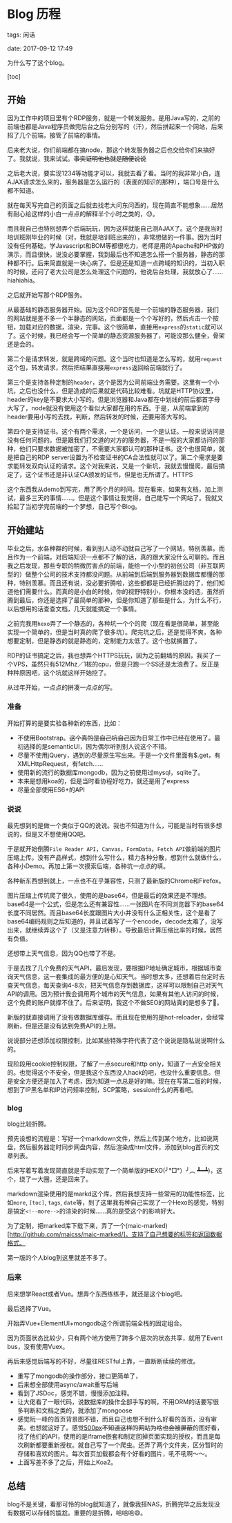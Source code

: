 # Blog 历程

tags: 闲话

date: 2017-09-12 17:49

<abstract>
为什么写了这个blog。
<abstract>

[toc]

## 开始

因为工作中的项目里有个RDP服务，就是一个转发服务。是用Java写的，之前的前端也都是Java程序员做完后台之后分别写的（汗），然后拼起来一个网站，后来招了几个前端，接管了前端的事情。

后来老大说，你们前端都在搞node，那这个转发服务器之后也交给你们来搞好了。我就说，我来试试。~~事实证明他也就是随便说说~~

之后老大说，要实现1234等功能才可以，我就去看了看。当时的我非常小白，连AJAX请求怎么来的，服务器是怎么运行的（表面的知识的那种），端口号是什么都不知道。

就在每天写完自己的页面之后就去找老大问东问西的，现在简直不能想象……居然有耐心给这样的小白一点点的解释半个小时之类的，😓。

而且我自己也特别想弄个后端玩玩，因为这样就能自己测AJAX了。这个是我当时培训班刚毕业的时候（对，我就是培训班出来的），非常想做的一件事。因为当时没有任何基础，学Javascript和BOM等都很吃力，老师是用的Apache和PHP做的演示，而且很快，说没必要掌握，我到最后也不知道怎么搭一个服务器，静态的那种都不行。后来简直就是一块心病了。但是还是知道一点跨域的知识的，当初入职的时候，还问了老大公司是怎么处理这个问题的，他说后台处理，我就放心了……hiahiahia。

之后就开始写那个RDP服务。

从最基础的静态服务器开始。因为这个RDP首先是一个前端的静态服务器，我们的网站就是差不多一个半静态的网站，页面都是一个个写好的，然后点击一个按钮，加载对应的数据，渲染，完事。这个很简单，直接用`express`的`static`就可以了。这个时候，我已经会写一个简单的静态资源服务器了，可能没那么健全，骨架还是会的。

第二个是请求转发，就是跨域的问题。这个当时也知道是怎么写的，就用`request`这个包，转发请求，然后把结果直接用`express`返回给前端就行了。

第三个是支持各种定制的`header`，这个是因为公司前端业务需要。这里有一个小坑，之后也没什么，但是造成的后果就是代码比较难看。坑就是HTTP协议里，header的key是不要求大小写的。但是浏览器和Java都在中划线的前后都首字母大写了，node就没有使用这个看似大家都在用的东西。于是，从前端拿到的header要用小写的去找，判断，然后转发的时候，还要用答大写的。

第四个是支持证书。这个有两个需求，一个是访问，一个是认证。一般来说访问是没有任何问题的。但是跟我们打交道的对方的服务器，不是一般的大家都访问的那种，他们只要求数据被加密了，不需要大家都认可的那种证书。这个也很简单，就是把自己的RDP server设置为不检查证书的CA合法性就可以了。第二个需求是要求能转发双向认证的请求。这个对我来说，又是一个新坑，我就去慢慢爬，最后搞定了，这个证书还是非认证CA颁发的证书，但是也无所谓了。HTTPS

这个东西我从demo到写完，用了两个月的时间。现在看来，如果有文档，加上测试，最多三天的事情……。但是这个事情让我觉得，自己能写一个网站了。我就又拾起了当初学完前端的一个梦想，自己写个Blog。

## 开始建站

毕业之后，水各种群的时候，看到别人动不动就自己写了一个网站，特别羡慕。而且作为一个前端，对后端知识一点都不了解的话，真的跟大家没什么可聊的。而且我之后发现，那些专职的稍微厉害点的前端，能给一个小型的初创公司（非互联网型的）做整个公司的技术支持都没问题。从前端到后端到服务器到数据库都懂的那种，特别羡慕。而且还有说，没必要折腾啦，这些都都是已经折腾过的了，他们知道他们需要什么。而真的是小白的时候，你的视野特别小，你根本没的选，虽然折腾到最后，你还是选择了最简单的那种，但是你知道了那些是什么，为什么不行，以后想用的话查查文档，几天就能搞定一个事情。

之前完我用`hexo`弄了一个静态的，各种坑一个个的爬（现在看是很简单，甚至能实现一个简单的，但是当时真的爬了很多坑）。爬完坑之后，还是觉得不爽，各种想要定制，但是静态的就是静态的，定制能力太低了。这个也就搁置了。

RDP的证书搞定之后，我也想弄个HTTPS玩玩，因为之前翻墙的原因，我买了一个VPS，虽然只有512Mhz／1核的cpu，但是只跑一个SS还是太浪费了。反正是种种原因吧，这个坑就这样开始挖了。

从过年开始，一点点的拼凑一点点的写。

### 准备

开始打算的是要实验各种新的东西，比如：
- 不使用Bootstrap。~~这个真的是自己坑自己~~因为日常工作中已经在使用了。最初选择的是semanticUI，因为偶尔听到别人说这个不错。
- 尽量不使用jQuery，遇到的尽量原生写出来。于是一个文件里面有$.get，有XMLHttpRequest，有fetch……
- 使用新的流行的数据库mongodb，因为之前使用过mysql，sqlite了。
- 本来是想用koa的，但是当时看协程好吃力，就还是用了express
- 尽量全部使用ES6+的API

### 说说

最先想到的是做一个类似于QQ的说说。我也不知道为什么，可能是当时有很多想说的，但是又不想使用QQ吧。

于是就开始倒腾`File Reader API`，`Canvas`，`FormData`，`Fetch API`做前端的图片压缩上传。没有产品样式，想到什么写什么，精力各种分散，想到什么就做什么，各种小Demo。再加上第一次摸索后端，各种坑一点点的填。

各种新东西想到就上，一点也不在乎兼容性，只测了最新版的Chrome和Firefox。

图片压缩上传坑爬了很久，使用的是base64，但是最后的效果还是不理想。base64是一个公式，但是怎么还有兼容性……一张图片在不同浏览器下的base64长度不同居然。而且base64长度跟图片大小并没有什么正相关性，这个是看了base64编码规则之后知道的，并且试着写了一个encode，decode太难了，没写出来，就继续弄这个了（又是注意力转移）。导致最后计算压缩比率的时候，居然有负值。

还想带上天气信息，因为QQ也带了不是。

于是去找了几个免费的天气API，最后发现，要根据IP地址确定城市，根据城市查询天气信息，这一套集成的最方便的是心知天气。当时想太多，还想着后台定时去查天气信息，每天查询4-8次，把天气信息存到数据库，这样可以限制自己对天气API的调用。因为预计我会调用两个城市的天气信息，如果有其他人访问的时候，这个免费的账户就撑不住了。后来证明，我这个不做SEO的网站真的是想多了🤣。

新版的就直接调用了没有做数据库缓存。而且现在使用的是hot-reloader，会经常刷新，但是还是没有达到免费API的上限。

说说部分还想添加权限控制，比如某些特殊字符代表了这个说说是隐私说说啊什么的。

现阶段用cookie控制权限，了解了一点secure和http only，知道了一点安全相关的。也觉得这个不安全，但是我这个东西没人hack的吧，也没什么重要信息。但是安全方便还是加入了考虑，因为知道一点总是好的嘛。现在在写第二版的时候，想到了IP黑名单和IP访问频率控制，SCP策略，session什么的再看吧。

### blog

blog比较折腾。

预先设想的流程是：写好一个markdown文件，然后上传到某个地方，比如说网盘，然后服务器定时同步网盘内容，然后渲染成html文件，添加到blog首页的文章列表。

后来写着写着发现简直就是手动实现了一个简单版的HEXO(╯°□°）╯︵ ┻━┻)，这个，绕了一大圈，还是回来了。

markdown渲染使用的是markd这个库，然后我想支持一些常用的功能性标签，比如`more`, `[toc]`, `tags`, `date`等，到了这里我有种自己实现了一个Hexo的感觉，特别是搞定`<!--more-->`的渲染的时候……真的是受这个的影响好大。

为了定制，把marked库下载下来，弄了一个(maic-marked)[http://github.com/maicss/maic-marked/]，支持了自己想要的标签和返回数据格式。

第一版的个人blog到这里就差不多了。

### 后来

后来想学React或者Vue。想弄个东西练练手，就还是这个blog吧。

最后选择了Vue。

开始弄Vue+ElementUI+mongodb这个所谓前端全栈的固定组合。

因为页面状态比较少，只有两个地方使用了跨多个层次的状态共享，就用了Event bus，没有使用Vuex。

再后来感觉后端写的不好，尽量往RESTful上靠，一直断断续续的修改。

- 重写了mongodb的操作部分，接口更简单了，
- 后来想全部使用async/await重写后端
- 看到了JSDoc，感觉不错，慢慢添加注释。
- 让大佬看了一眼代码，说数据库的操作全部手写的啊，不用ORM的话要写很多判断和文档之类的，就添加了mongoose
- 感觉阮一峰的首页背景图不错，而且自己也想不到什么好看的首页，没有审美。也想就这好了。感觉[500px](https://500px.com)~~不知道这样的网站为啥也会被屏蔽~~的图好看，找了他们的API，使用的是iframe嵌套和制定回掉页面实现的授权，而且是每次刷新都要重新授权。就自己写了一个爬虫。还弄了两个文件夹，区分暂时的存储和喜欢的图片。每次首页加载都会有个好看的图片，吼不吼啊～～。
- 上面写差不多了之后，开始上Koa2。

## 总结

blog不是关键，看那可怜的blog就知道了，就像我搭NAS，折腾完毕之后发现没有数据可以存储的尴尬。重要的是折腾，哈哈哈😄。
